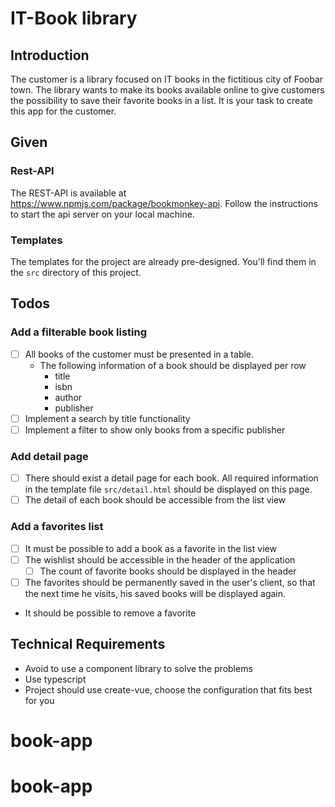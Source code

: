 # IT-Book library

## Introduction

The customer is a library focused on IT books in the fictitious city of Foobar town. The library wants to make its books available online to give customers the possibility to save their favorite books in a list. It is your task to create this app for the customer.

## Given

### Rest-API

The REST-API is available at https://www.npmjs.com/package/bookmonkey-api. Follow the instructions to start the api server on your local machine.

### Templates

The templates for the project are already pre-designed. You'll find them in the `src` directory of this project.

## Todos

### Add a filterable book listing

- [ ] All books of the customer must be presented in a table.
  - The following information of a book should be displayed per row
    - title
    - isbn
    - author
    - publisher
- [ ] Implement a search by title functionality
- [ ] Implement a filter to show only books from a specific publisher

### Add detail page

- [ ] There should exist a detail page for each book. All required information in the template file `src/detail.html` should be displayed on this page.
- [ ] The detail of each book should be accessible from the list view

### Add a favorites list

- [ ] It must be possible to add a book as a favorite in the list view
- [ ] The wishlist should be accessible in the header of the application
  - [ ] The count of favorite books should be displayed in the header
- [ ] The favorites should be permanently saved in the user's client, so that the next time he visits, his saved books will be displayed again.
- It should be possible to remove a favorite

## Technical Requirements

- Avoid to use a component library to solve the problems
- Use typescript
- Project should use create-vue, choose the configuration that fits best for you
# book-app
# book-app
